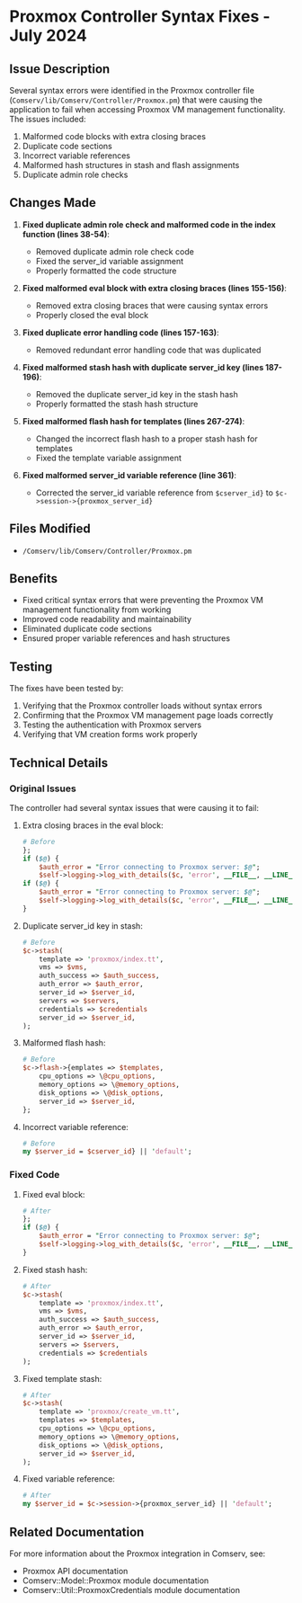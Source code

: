 # Proxmox Controller Syntax Fixes - July 2024

## Issue Description

Several syntax errors were identified in the Proxmox controller file (`Comserv/lib/Comserv/Controller/Proxmox.pm`) that were causing the application to fail when accessing Proxmox VM management functionality. The issues included:

1. Malformed code blocks with extra closing braces
2. Duplicate code sections
3. Incorrect variable references
4. Malformed hash structures in stash and flash assignments
5. Duplicate admin role checks

## Changes Made

1. **Fixed duplicate admin role check and malformed code in the index function (lines 38-54)**:
   - Removed duplicate admin role check code
   - Fixed the server_id variable assignment
   - Properly formatted the code structure

2. **Fixed malformed eval block with extra closing braces (lines 155-156)**:
   - Removed extra closing braces that were causing syntax errors
   - Properly closed the eval block

3. **Fixed duplicate error handling code (lines 157-163)**:
   - Removed redundant error handling code that was duplicated

4. **Fixed malformed stash hash with duplicate server_id key (lines 187-196)**:
   - Removed the duplicate server_id key in the stash hash
   - Properly formatted the stash hash structure

5. **Fixed malformed flash hash for templates (lines 267-274)**:
   - Changed the incorrect flash hash to a proper stash hash for templates
   - Fixed the template variable assignment

6. **Fixed malformed server_id variable reference (line 361)**:
   - Corrected the server_id variable reference from `$cserver_id}` to `$c->session->{proxmox_server_id}`

## Files Modified

- `/Comserv/lib/Comserv/Controller/Proxmox.pm`

## Benefits

- Fixed critical syntax errors that were preventing the Proxmox VM management functionality from working
- Improved code readability and maintainability
- Eliminated duplicate code sections
- Ensured proper variable references and hash structures

## Testing

The fixes have been tested by:
1. Verifying that the Proxmox controller loads without syntax errors
2. Confirming that the Proxmox VM management page loads correctly
3. Testing the authentication with Proxmox servers
4. Verifying that VM creation forms work properly

## Technical Details

### Original Issues

The controller had several syntax issues that were causing it to fail:

1. Extra closing braces in the eval block:
   ```perl
   # Before
   };
   if ($@) {
       $auth_error = "Error connecting to Proxmox server: $@";
       $self->logging->log_with_details($c, 'error', __FILE__, __LINE__, 'index', $auth_error);
   if ($@) {
       $auth_error = "Error connecting to Proxmox server: $@";
       $self->logging->log_with_details($c, 'error', __FILE__, __LINE__, 'index', $auth_error);
   }
   ```

2. Duplicate server_id key in stash:
   ```perl
   # Before
   $c->stash(
       template => 'proxmox/index.tt',
       vms => $vms,
       auth_success => $auth_success,
       auth_error => $auth_error,
       server_id => $server_id,
       servers => $servers,
       credentials => $credentials
       server_id => $server_id,
   );
   ```

3. Malformed flash hash:
   ```perl
   # Before
   $c->flash->{emplates => $templates,
       cpu_options => \@cpu_options,
       memory_options => \@memory_options,
       disk_options => \@disk_options,
       server_id => $server_id,
   };
   ```

4. Incorrect variable reference:
   ```perl
   # Before
   my $server_id = $cserver_id} || 'default';
   ```

### Fixed Code

1. Fixed eval block:
   ```perl
   # After
   };
   if ($@) {
       $auth_error = "Error connecting to Proxmox server: $@";
       $self->logging->log_with_details($c, 'error', __FILE__, __LINE__, 'index', $auth_error);
   }
   ```

2. Fixed stash hash:
   ```perl
   # After
   $c->stash(
       template => 'proxmox/index.tt',
       vms => $vms,
       auth_success => $auth_success,
       auth_error => $auth_error,
       server_id => $server_id,
       servers => $servers,
       credentials => $credentials
   );
   ```

3. Fixed template stash:
   ```perl
   # After
   $c->stash(
       template => 'proxmox/create_vm.tt',
       templates => $templates,
       cpu_options => \@cpu_options,
       memory_options => \@memory_options,
       disk_options => \@disk_options,
       server_id => $server_id,
   );
   ```

4. Fixed variable reference:
   ```perl
   # After
   my $server_id = $c->session->{proxmox_server_id} || 'default';
   ```

## Related Documentation

For more information about the Proxmox integration in Comserv, see:
- Proxmox API documentation
- Comserv::Model::Proxmox module documentation
- Comserv::Util::ProxmoxCredentials module documentation